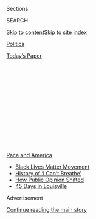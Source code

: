 <div id="app">

<div>

<div>

<div>

<div class="NYTAppHideMasthead css-1q2w90k e1suatyy0">

<div class="section css-ui9rw0 e1suatyy2">

<div class="css-eph4ug er09x8g0">

<div class="css-6n7j50">

</div>

<span class="css-1dv1kvn">Sections</span>

<div class="css-10488qs">

<span class="css-1dv1kvn">SEARCH</span>

</div>

[Skip to content](#site-content)[Skip to site
index](#site-index)

</div>

<div id="masthead-section-label" class="css-1wr3we4 eaxe0e00">

[Politics](https://www.nytimes3xbfgragh.onion/section/politics)

</div>

<div class="css-10698na e1huz5gh0">

</div>

</div>

<div id="masthead-bar-one" class="section hasLinks css-15hmgas e1csuq9d3">

<div class="css-uqyvli e1csuq9d0">

</div>

<div class="css-1uqjmks e1csuq9d1">

</div>

<div class="css-9e9ivx">

[](https://myaccount.nytimes3xbfgragh.onion/auth/login?response_type=cookie&client_id=vi)

</div>

<div class="css-1bvtpon e1csuq9d2">

[Today’s
Paper](https://www.nytimes3xbfgragh.onion/section/todayspaper)

</div>

</div>

</div>

</div>

<div data-aria-hidden="false">

<div id="site-content" data-role="main">

<div>

<div class="css-1aor85t" style="opacity:0.000000001;z-index:-1;visibility:hidden">

<div class="css-1hqnpie">

<div class="css-epjblv">

<span class="css-17xtcya">[Politics](/section/politics)</span><span class="css-x15j1o">|</span><span class="css-fwqvlz">In
St. Louis, Testing Liberal Might Against a Democratic
Fixture</span>

</div>

<div class="css-k008qs">

<div class="css-1iwv8en">

<span class="css-18z7m18"></span>

<div>

</div>

</div>

<span class="css-1n6z4y">https://nyti.ms/3hZnT7d</span>

<div class="css-1705lsu">

<div class="css-4xjgmj">

<div class="css-4skfbu" data-role="toolbar" data-aria-label="Social Media Share buttons, Save button, and Comments Panel with current comment count" data-testid="share-tools">

  - 
  - 
  - 
  - 
    
    <div class="css-6n7j50">
    
    </div>

  - 

</div>

</div>

</div>

</div>

</div>

</div>

<div id="NYT_TOP_BANNER_REGION" class="css-13pd83m">

<div>

<div id="styln-prism-menu-1590763508878" class="section interactive-content interactive-size-medium css-1edisqu">

<div class="css-17ih8de interactive-body">

<div id="scroll-container" class="css-1gj85ro">

[<span class="styln-title-wrap"><span class="css-1pje3qr">Race
and</span><span class="css-1pje3qr">
America</span></span>](https://www.nytimes3xbfgragh.onion/news-event/george-floyd-protests-minneapolis-new-york-los-angeles?action=click&pgtype=Article&state=default&region=TOP_BANNER&context=storylines_menu)

  - [Black Lives Matter
    Movement](https://www.nytimes3xbfgragh.onion/interactive/2020/07/03/us/george-floyd-protests-crowd-size.html?action=click&pgtype=Article&state=default&region=TOP_BANNER&context=storylines_menu)
  - [History of ‘I Can’t
    Breathe’](https://www.nytimes3xbfgragh.onion/interactive/2020/06/28/us/i-cant-breathe-police-arrest.html?action=click&pgtype=Article&state=default&region=TOP_BANNER&context=storylines_menu)
  - [How Public Opinion
    Shifted](https://www.nytimes3xbfgragh.onion/interactive/2020/06/10/upshot/black-lives-matter-attitudes.html?action=click&pgtype=Article&state=default&region=TOP_BANNER&context=storylines_menu)
  - [45 Days in
    Louisville](https://www.nytimes3xbfgragh.onion/interactive/2020/07/16/us/black-lives-matter-protests-louisville-breonna-taylor.html?action=click&pgtype=Article&state=default&region=TOP_BANNER&context=storylines_menu)

</div>

</div>

</div>

</div>

</div>

<div id="top-wrapper" class="css-1sy8kpn">

<div id="top-slug" class="css-l9onyx">

Advertisement

</div>

[Continue reading the main
story](#after-top)

<div class="ad top-wrapper" style="text-align:center;height:100%;display:block;min-height:250px">

<div id="top" class="place-ad" data-position="top" data-size-key="top">

</div>

</div>

<div id="after-top">

</div>

</div>

<div>

<div id="sponsor-wrapper" class="css-1hyfx7x">

<div id="sponsor-slug" class="css-19vbshk">

Supported by

</div>

[Continue reading the main
story](#after-sponsor)

<div id="sponsor" class="ad sponsor-wrapper" style="text-align:center;height:100%;display:block">

</div>

<div id="after-sponsor">

</div>

</div>

<div class="css-186x18t">

</div>

<div class="css-1vkm6nb ehdk2mb0">

# In St. Louis, Testing Liberal Might Against a Democratic Fixture

</div>

Cori Bush, an activist backed by the progressive group Justice
Democrats, is trying to unseat 10-term Representative William Lacy Clay
in a bid to turn protest-movement fervor into hard political power.

<div class="css-79elbk" data-testid="photoviewer-wrapper">

<div class="css-z3e15g" data-testid="photoviewer-wrapper-hidden">

</div>

<div class="css-1a48zt4 ehw59r15" data-testid="photoviewer-children">

![<span class="css-16f3y1r e13ogyst0" data-aria-hidden="true">All over
the country this summer, progressive candidates like Cori Bush are doing
battle with veteran incumbents over the Democratic Party’s
identity.</span><span class="css-cnj6d5 e1z0qqy90" itemprop="copyrightHolder"><span class="css-1ly73wi e1tej78p0">Credit...</span><span><span>Michael
B. Thomas for The New York
Times</span></span></span>](https://static01.graylady3jvrrxbe.onion/images/2020/08/03/us/politics/03dc-missouri1/merlin_175215426_0cf385fa-4f65-4647-a37c-380d53779281-articleLarge.jpg?quality=75&auto=webp&disable=upscale)

</div>

</div>

<div class="css-18e8msd">

<div class="css-vp77d3 epjyd6m0">

<div class="css-hus3qt ey68jwv0" data-aria-hidden="true">

[![Nicholas
Fandos](https://static01.graylady3jvrrxbe.onion/images/2018/11/06/multimedia/author-nicholas-fandos/author-nicholas-fandos-thumbLarge-v2.png
"Nicholas Fandos")](https://www.nytimes3xbfgragh.onion/by/nicholas-fandos)

</div>

<div class="css-1baulvz">

By [<span class="css-1baulvz last-byline" itemprop="name">Nicholas
Fandos</span>](https://www.nytimes3xbfgragh.onion/by/nicholas-fandos)

</div>

</div>

  - 
    
    <div class="css-ld3wwf e16638kd2">
    
    Published Aug. 2, 2020Updated Aug. 5, 2020,
    <span class="css-epvm6">1:33 a.m.
    ET</span>
    
    </div>

  - 
    
    <div class="css-4xjgmj">
    
    <div class="css-pvvomx" data-role="toolbar" data-aria-label="Social Media Share buttons, Save button, and Comments Panel with current comment count" data-testid="share-tools">
    
      - 
      - 
      - 
      - 
        
        <div class="css-6n7j50">
        
        </div>
    
      - 
    
    </div>
    
    </div>

</div>

</div>

<div class="section meteredContent css-1r7ky0e" name="articleBody" itemprop="articleBody">

<div>

</div>

<div class="css-1fanzo5 StoryBodyCompanionColumn">

<div class="css-53u6y8">

FERGUSON, Mo. — As an activist who jumped into the political arena after
the police shooting of Michael Brown here six years ago, Cori Bush is
accustomed to hard fights. She has been maced, shot at with rubber
bullets and cloaked in tear gas at so many protests against police
brutality that they have blurred together.

So when she heard that Representative William Lacy Clay, the 10-term
Democrat she is challenging in Missouri’s Democratic primary on Tuesday,
had called her “a prop” for the Justice Democrats, a national
progressive group that exists to knock off titans of the party
establishment such as himself, Ms. Bush did not miss a beat.

“I had no title, no name, came out of the Ferguson uprising and people
know who I am across the world,” Ms. Bush said on Saturday, responding
to comments Mr. Clay made about her in an interview with The New York
Times. “Not because I took money from some group — none of that. It is
because I stayed true to a message of change for real people.”

Of Mr. Clay, she added, “He doesn’t understand that, because he doesn’t
understand fighting for people.”

</div>

</div>

<div class="css-1fanzo5 StoryBodyCompanionColumn">

<div class="css-53u6y8">

All over the country this summer, progressive candidates like Ms. Bush,
44, are doing battle with veteran incumbents over the identity of the
Democratic Party. In New York City, [Jamaal Bowman defeated
Representative Eliot L.
Engel,](https://www.nytimes3xbfgragh.onion/2020/07/17/nyregion/jamaal-bowman-eliot-engel.html)
a 16-term incumbent and powerful committee chairman. In western
Massachusetts, Alex Morse, the mayor of Holyoke, is trying to unseat
another long-serving chairman, Representative Richard E. Neal.

Emboldened by a lethal pandemic that has shone a spotlight on systemic
racial and economic inequality, and the swell of public support for the
Black Lives Matter movement, they are seeking to sustain the momentum
gathered in 2018 by insurgents, like Representative Alexandria
Ocasio-Cortez of New York, who felled establishment figures. In St.
Louis, Ms. Bush’s candidacy is a test of whether the protest movement
can translate into hard electoral power on the federal level.

For Democratic leaders watching warily from Washington, Mr. Clay’s fate
will also indicate whether the rise in progressive energy that has cost
powerful white incumbents in places like the Bronx, Queens and Boston
their seats can also dislodge a Black representative deep in the
heartland of the
country.

</div>

</div>

<div class="css-79elbk" data-testid="photoviewer-wrapper">

<div class="css-z3e15g" data-testid="photoviewer-wrapper-hidden">

</div>

<div class="css-1a48zt4 ehw59r15" data-testid="photoviewer-children">

![<span class="css-16f3y1r e13ogyst0" data-aria-hidden="true">Representative
William Lacy Clay, speaking with a canvasser for Ms. Bush, has come to
view the race as more than a fight for his own
survival.</span><span class="css-cnj6d5 e1z0qqy90" itemprop="copyrightHolder"><span class="css-1ly73wi e1tej78p0">Credit...</span><span>Michael
B. Thomas for The New York
Times</span></span>](https://static01.graylady3jvrrxbe.onion/images/2020/08/03/us/politics/03dc-missouri2/merlin_175215447_1051afbe-05e7-4432-b675-76ac02f3af0d-articleLarge.jpg?quality=75&auto=webp&disable=upscale)

</div>

</div>

<div class="css-1fanzo5 StoryBodyCompanionColumn">

<div class="css-53u6y8">

In few places have the intraparty battle lines glowed as brightly as
greater St. Louis, a once-mighty industrial city plagued by economic
malaise, a legacy of racial segregation and now spiking coronavirus
cases, where the death of Mr. Brown in 2014 helped give rise to the
movement on the left demanding a replacement for an incremental approach
to governing.

</div>

</div>

<div class="css-1fanzo5 StoryBodyCompanionColumn">

<div class="css-53u6y8">

The contest has grown exceedingly bitter, and Mr. Clay, 64, has come to
view it not only as a fight for his own survival, but a chance to snuff
out an upstart movement he sees as dangerously divisive. In an interview
last week, the congressman suggested that the effort to unseat him by
Ms. Bush, who is also Black, rests on a racist premise.

“The easy, racist way to lay it out is, ‘Look at Clay — what has he done
for his district?’” he said, adding, “I fight for that district every
single day.”

Mr. Clay accused the groups like Justice Democrats and Brand New
Congress that have helped groom progressive primary challengers of
targeting members of the Congressional Black Caucus specifically because
“they think we are easy targets.”

“She’s a prop,” Mr. Clay said of Ms. Bush. “They use her to raise money
to support their infrastructure.”

Mr. Clay has a powerful infrastructure of his own.

A Clay has represented part of St. Louis in Congress since 1969. William
Lacy Clay Sr. was an icon of the civil rights movement in the city and a
founding member of the Congressional Black Caucus. When he retired
nearly two decades ago, his son, William Lacy Clay Jr., inherited the
seat and the loyalty of Black St. Louisans who have sent him back to
Washington every two years since.

By some estimates, a majority of voters in the city have never voted for
a congressman by any other name. Because Democrats so dominate this
district, the real contest is fought each term in the Democratic
primary, not the general election.

Mr. Clay is not bashful about his seniority in the Black Caucus and
among the intensely hierarchical House Democratic Caucus, arguing that
his easy access to the levers of power helps his district. He has the
backing of Speaker Nancy Pelosi and many of the party’s establishment
pillars, like the Planned Parenthood Action Fund.

</div>

</div>

<div class="css-1fanzo5 StoryBodyCompanionColumn">

<div class="css-53u6y8">

“There is no substitute in life for substance,” he said. “Substance is
so relevant to people. That’s why there’s been a Clay there for the last
52 years.”

After [falling about 20 points short against Mr. Clay
in 2018](https://www.nytimes3xbfgragh.onion/elections/results/missouri-house-district-1-primary-election),
Ms. Bush has come back with a better-funded and more aggressive
campaign. A documentary that chronicled her 2018 campaign, as well as
those of Ms. Ocasio-Cortez and other progressives, “[Knock Down the
House](https://www.nytimes3xbfgragh.onion/2019/04/30/movies/knock-down-the-house-review.html),”
helped burnish her profile. Perhaps more important, her aides argue that
in the current moment of national upheaval, more voters are beginning to
understand the need for policy prescriptions she has long championed,
like Medicare for all, a $15-an-hour minimum wage, a universal basic
income and the wholesale dismantling of police departments.

At campaign events, Ms. Bush speaks vividly about her own battle with
the coronavirus this spring — how her fingertips turned blue as she was
deprived of oxygen, and her fear of the medical bills that would follow
her two hospital stays — to bolster her
arguments.

</div>

</div>

<div class="css-79elbk" data-testid="photoviewer-wrapper">

<div class="css-z3e15g" data-testid="photoviewer-wrapper-hidden">

</div>

<div class="css-1a48zt4 ehw59r15" data-testid="photoviewer-children">

<div class="css-1xdhyk6 erfvjey0">

<span class="css-1ly73wi e1tej78p0">Image</span>

<div class="css-zjzyr8">

<div data-testid="lazyimage-container" style="height:257.77777777777777px">

</div>

</div>

</div>

<span class="css-16f3y1r e13ogyst0" data-aria-hidden="true">After
falling to Mr. Clay in 2018, Ms. Bush has come back with a better-funded
and more aggressive
campaign.</span><span class="css-cnj6d5 e1z0qqy90" itemprop="copyrightHolder"><span class="css-1ly73wi e1tej78p0">Credit...</span><span>MichaelB
Thomas for The New York Times</span></span>

</div>

</div>

<div class="css-1fanzo5 StoryBodyCompanionColumn">

<div class="css-53u6y8">

But her case against Mr. Clay centers on the protests that have rippled
through St. Louis after the deaths of George Floyd and Breonna Taylor at
the hands of the police in Minneapolis and Louisville. Ms. Bush’s brand
of politics is built on being on the streets with everyday people. By
her account, Mr. Clay has simply not showed up and proposed only
half-measures to fix things.

“When we were getting our butts kicked and I was maced in the face in
Florissant a few weeks ago and people were getting beat on by police
officers — no, no,” she said. “Did he show up the next day to say, ‘You
can’t do this in my district, you can’t treat people this way?’ No, no.”

That message has won Ms. Bush the avid backing of a loosely affiliated
coalition of activists, young people of color and white progressives
enraged by the events of the last several months.

</div>

</div>

<div class="css-1fanzo5 StoryBodyCompanionColumn">

<div class="css-53u6y8">

Jasnaam Singh, 23, who was among almost a dozen volunteers who showed up
at a school parking lot in Ferguson to canvass for Ms. Bush on an
unseasonably cool Saturday morning, said he first encountered her
through a network of supporters for Senator Bernie Sanders of Vermont
and then noticed her showing up on the streets again and again this
summer, after the death of Mr. Floyd.

“Right then and there, I knew that she was a voice that the movement
desperately needed to be heard in D.C.,” he said.

For those who have tended the protest movement since Ferguson — watching
as Black activists and reformers have slowly gained footholds in City
Hall here, the St. Louis County prosecutor’s office and in Jefferson
City, the state capital — a victory by Ms. Bush would mark a milestone
of another magnitude.

“She would fit right in as somebody who is pushing for the systematic
change that we need, and not the small tedious change that we see,” said
Rasheen Aldridge, an activist who won a seat in the Missouri Legislature
last year.

The challenge for Ms. Bush has been persuading more moderate voters —
Black and otherwise — to take a chance on a relative political novice
who is unapologetically pushing for far-left policies like defunding the
police.

Mr. Clay may not be wildly popular in the district, political analysts
said, but he is not unpopular either and is considered a safe choice
among the older Black voters who make up the voting base. And unlike
Representative Joseph Crowley, who lost to Ms. Ocasio-Cortez in 2018, or
Mr. Engel, Mr. Clay is a Black man in a plurality Black
district.

</div>

</div>

<div class="css-79elbk" data-testid="photoviewer-wrapper">

<div class="css-z3e15g" data-testid="photoviewer-wrapper-hidden">

</div>

<div class="css-1a48zt4 ehw59r15" data-testid="photoviewer-children">

<div class="css-1xdhyk6 erfvjey0">

<span class="css-1ly73wi e1tej78p0">Image</span>

<div class="css-zjzyr8">

<div data-testid="lazyimage-container" style="height:257.77777777777777px">

</div>

</div>

</div>

<span class="css-16f3y1r e13ogyst0" data-aria-hidden="true">Mr. Clay has
the backing of Speaker Nancy Pelosi and many of his party’s
establishment
pillars.</span><span class="css-cnj6d5 e1z0qqy90" itemprop="copyrightHolder"><span class="css-1ly73wi e1tej78p0">Credit...</span><span>Andrew
Harnik/Associated Press</span></span>

</div>

</div>

<div class="css-1fanzo5 StoryBodyCompanionColumn">

<div class="css-53u6y8">

Antonio French, a former alderman and mayoral candidate from St. Louis’s
North Side, said he had noticed a “disconnect” between the progressive
politics of many white voters and young activists of color rallying
behind Ms. Bush and those of Black voters in his neighborhood.

</div>

</div>

<div class="css-1fanzo5 StoryBodyCompanionColumn">

<div class="css-53u6y8">

“Defund and get rid of the police is not a message I hear from average
voters in my ward or districts like mine,” Mr. French said. “It’s quite
the opposite. If you go to a Black neighborhood ward meeting, primarily
you are hearing people complain about the lack of police in that
neighborhood.”

Mr. Clay points out that after Ferguson, he encouraged the Justice
Department to investigate the city’s Police Department and force
changes. He wrote key provisions of the sweeping police overhaul bill
House Democrats passed this summer and heads an influential subcommittee
with jurisdiction over eviction law.

And even as he lacerates Ms. Bush, Mr. Clay has made direct overtures to
her allies. He signed onto the Green New Deal, the liberal climate and
economic agenda that has been among their most prominent demands. It
appears to have worked. Ms. Ocasio-Cortez, [who campaigned for Ms. Bush
in 2018](https://www.nytimes3xbfgragh.onion/2018/08/05/us/politics/st-louis-cori-bush-ocasio-cortez.html),
has sat on the sidelines this time around.

Ms. Bush rejected Mr. Clay’s efforts to portray her campaign as racially
divisive and accused him of using dirty tactics with “racist undertones”
when he sent a mailer including an image of Ms. Bush altered to make her
skin appear darker.

Justice Democrats backed only two challengers to Black incumbents this
cycle. Both were Black themselves.

“No one is targeting C.B.C. members,” Ms. Bush said. “What they are
targeting is people who are not doing the work of the communities — and
communities are suffering.”

</div>

</div>

<div>

</div>

</div>

<div>

</div>

<div>

</div>

<div>

</div>

<div>

<div id="bottom-wrapper" class="css-1ede5it">

<div id="bottom-slug" class="css-l9onyx">

Advertisement

</div>

[Continue reading the main
story](#after-bottom)

<div id="bottom" class="ad bottom-wrapper" style="text-align:center;height:100%;display:block;min-height:90px">

</div>

<div id="after-bottom">

</div>

</div>

</div>

</div>

</div>

## Site Index

<div>

</div>

## Site Information Navigation

  - [© <span>2020</span> <span>The New York Times
    Company</span>](https://help.nytimes3xbfgragh.onion/hc/en-us/articles/115014792127-Copyright-notice)

<!-- end list -->

  - [NYTCo](https://www.nytco.com/)
  - [Contact
    Us](https://help.nytimes3xbfgragh.onion/hc/en-us/articles/115015385887-Contact-Us)
  - [Work with us](https://www.nytco.com/careers/)
  - [Advertise](https://nytmediakit.com/)
  - [T Brand Studio](http://www.tbrandstudio.com/)
  - [Your Ad
    Choices](https://www.nytimes3xbfgragh.onion/privacy/cookie-policy#how-do-i-manage-trackers)
  - [Privacy](https://www.nytimes3xbfgragh.onion/privacy)
  - [Terms of
    Service](https://help.nytimes3xbfgragh.onion/hc/en-us/articles/115014893428-Terms-of-service)
  - [Terms of
    Sale](https://help.nytimes3xbfgragh.onion/hc/en-us/articles/115014893968-Terms-of-sale)
  - [Site
    Map](https://spiderbites.nytimes3xbfgragh.onion)
  - [Help](https://help.nytimes3xbfgragh.onion/hc/en-us)
  - [Subscriptions](https://www.nytimes3xbfgragh.onion/subscription?campaignId=37WXW)

</div>

</div>

</div>

</div>
